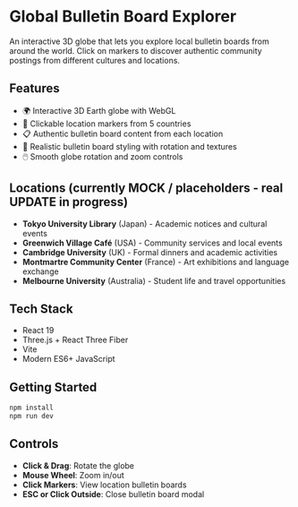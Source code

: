 # Global Bulletin Board Explorer

An interactive 3D globe that lets you explore local bulletin boards from around the world. Click on markers to discover authentic community postings from different cultures and locations.

## Features

- 🌍 Interactive 3D Earth globe with WebGL
- 📍 Clickable location markers from 5 countries
- 📋 Authentic bulletin board content from each location
- 🎨 Realistic bulletin board styling with rotation and textures
- 🖱️ Smooth globe rotation and zoom controls

## Locations (currently MOCK / placeholders - real UPDATE in progress)

- **Tokyo University Library** (Japan) - Academic notices and cultural events
- **Greenwich Village Café** (USA) - Community services and local events  
- **Cambridge University** (UK) - Formal dinners and academic activities
- **Montmartre Community Center** (France) - Art exhibitions and language exchange
- **Melbourne University** (Australia) - Student life and travel opportunities

## Tech Stack

- React 19
- Three.js + React Three Fiber
- Vite
- Modern ES6+ JavaScript

## Getting Started

```bash
npm install
npm run dev
```

## Controls

- **Click & Drag**: Rotate the globe
- **Mouse Wheel**: Zoom in/out  
- **Click Markers**: View location bulletin boards
- **ESC or Click Outside**: Close bulletin board modal
